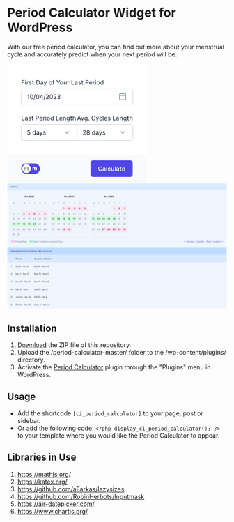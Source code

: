 # Period Calculator Widget for WordPress

With our free period calculator, you can find out more about your menstrual cycle and accurately predict when your next period will be.

![Period Calculator Input Form](/assets/images/screenshot-1.png "Period Calculator Input Form")
![Period Calculator Calculation Results](/assets/images/screenshot-2.png "Period Calculator Calculation Results")

## Installation

1. [Download](https://github.com/pub-calculator-io/age-calculator/archive/refs/heads/master.zip) the ZIP file of this repository.
2. Upload the /period-calculator-master/ folder to the /wp-content/plugins/ directory.
3. Activate the [Period Calculator](https://www.calculator.io/period-calculator/ "Period Calculator Homepage") plugin through the "Plugins" menu in WordPress.

## Usage
* Add the shortcode `[ci_period_calculator]` to your page, post or sidebar.
* Or add the following code: `<?php display_ci_period_calculator(); ?>` to your template where you would like the Period Calculator to appear.

## Libraries in Use
1. https://mathjs.org/
2. https://katex.org/
3. https://github.com/aFarkas/lazysizes
4. https://github.com/RobinHerbots/Inputmask
5. https://air-datepicker.com/
6. https://www.chartjs.org/
